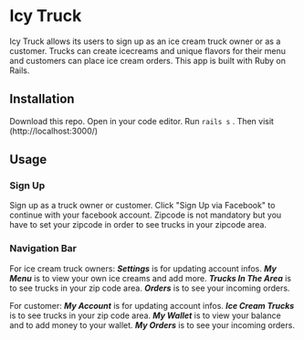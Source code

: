 # Icy Truck
Icy Truck allows its users to sign up as an ice cream truck owner or as a customer. Trucks can create icecreams and unique flavors for their menu and customers can place ice cream orders. This app is built with Ruby on Rails.

## Installation
Download this repo. Open in your code editor. Run `rails s` . Then visit (http://localhost:3000/)

## Usage 

### Sign Up
Sign up as a truck owner or customer. Click "Sign Up via Facebook" to continue with your facebook account. Zipcode is not mandatory but you have to set your zipcode in order to see trucks in your zipcode area.

### Navigation Bar
For ice cream truck owners:
***Settings*** is for updating account infos.
***My Menu*** is to view your own ice creams and add more.
***Trucks In The Area*** is to see trucks in your zip code area.
***Orders*** is to see your incoming orders.

For customer:
***My Account*** is for updating account infos.
***Ice Cream Trucks*** is to see trucks in your zip code area.
***My Wallet*** is to view your balance and to add money to your wallet.
***My Orders*** is to see your incoming orders.

